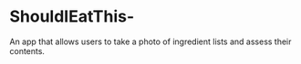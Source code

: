 # ShouldIEatThis-
An app that allows users to take a photo of ingredient lists and assess their contents.
